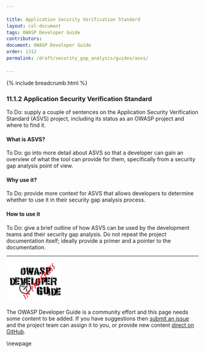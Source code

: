 ```yaml
---

title: Application Security Verification Standard
layout: col-document
tags: OWASP Developer Guide
contributors:
document: OWASP Developer Guide
order: 1312
permalink: /draft/security_gap_analysis/guides/asvs/

---
```


{% include breadcrumb.html %}

### 11.1.2 Application Security Verification Standard

To Do: supply a couple of sentences on the Application Security Verification Standard (ASVS) project,
including its status as an OWASP project and where to find it.

#### What is ASVS?

To Do: go into more detail about ASVS so that a developer can gain an overview of what the tool can provide for them,
specifically from a security gap analysis point of view.

#### Why use it?

To Do: provide more context for ASVS that allows developers
to determine whether to use it in their security gap analysis process.

#### How to use it

To Do: give a brief outline of how ASVS can be used by the development teams and their security gap analysis.
Do not repeat the project documentation itself; ideally provide a primer and a pointer to the documentation.

----

![Developer Guide](../../../assets/images/dg_wip.png "OWASP Developer Guide")

The OWASP Developer Guide is a community effort and this page needs some content to be added.
If you have suggestions then [submit an issue][issue130102] and the project team can assign it to you,
or provide new content [direct on GitHub][edit130102].

[issue130102]: https://github.com/OWASP/www-project-developer-guide/issues/new?labels=content&template=request.md&title=Update:%2013-security-gap-analysis/01-guides/02-asvs
[edit130102]: https://github.com/OWASP/www-project-developer-guide/blob/main/draft/13-security-gap-analysis/01-guides/02-asvs.md

\newpage
